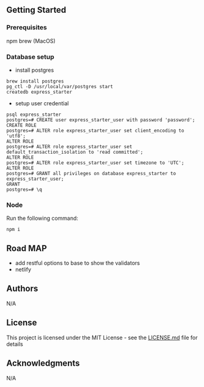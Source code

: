 ## Getting Started

### Prerequisites
npm
brew (MacOS)

### Database setup
* install postgres
```
brew install postgres
pg_ctl -D /usr/local/var/postgres start
createdb express_starter
```

* setup user credential
```
psql express_starter
postgres=# CREATE user express_starter_user with password 'password';
CREATE ROLE
postgres=# ALTER role express_starter_user set client_encoding to 'utf8';
ALTER ROLE
postgres=# ALTER role express_starter_user set default_transaction_isolation to 'read committed';
ALTER ROLE
postgres=# ALTER role express_starter_user set timezone to 'UTC';
ALTER ROLE
postgres=# GRANT all privileges on database express_starter to express_starter_user;
GRANT
postgres=# \q
```

### Node

Run the following command:

```
npm i
```

## Road MAP

* add restful options to base to show the validators
* netlify


## Authors

N/A

## License

This project is licensed under the MIT License - see the [LICENSE.md](LICENSE.md) file for details

## Acknowledgments

N/A
